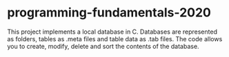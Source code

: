 # programming-fundamentals-2020
This project implements a local database in C. Databases are represented as folders, tables as .meta files and table data as .tab files. The code allows you to create, modify, delete and sort the contents of the database.
